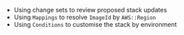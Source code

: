- Using change sets to review proposed stack updates 
- Using `Mappings` to resolve `ImageId` by `AWS::Region`
- Using `Conditions` to customise the stack by environment